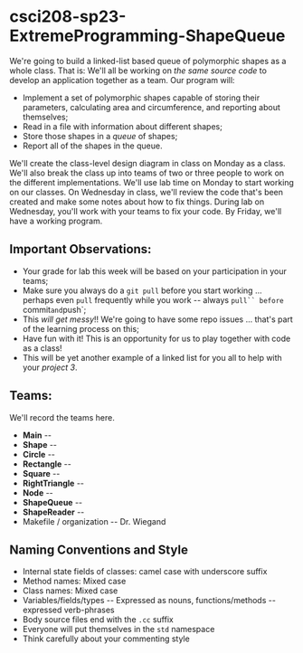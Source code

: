 # csci208-sp23-ExtremeProgramming-ShapeQueue

We're going to build a linked-list based queue of polymorphic shapes as a whole class.  That is:  We'll all be working on *the same source code* to develop an application together as a team.  Our program will:

*  Implement a set of polymorphic shapes capable of storing their parameters, calculating area and circumference, and reporting about themselves;
*  Read in a file with information about different shapes;
*  Store those shapes in a *queue* of shapes;
*  Report all of the shapes in the queue.

We'll create the class-level design diagram in class on Monday as a class.  We'll also break the class up into teams of two or three people to work on the different implementations.  We'll use lab time on Monday to start working on our classes.  On Wednesday in class, we'll review the code that's been created and make some notes about how to fix things.  During lab on Wednesday, you'll work with your teams to fix your code.  By Friday, we'll have a working program.

## Important Observations:
*  Your grade for lab this week will be based on your participation in your teams;
*  Make sure you always do a `git pull` before you start working ... perhaps even `pull` frequently while you work -- always `pull`` before `commit` and `push`;
*  This *will get messy*!! We're going to have some repo issues ... that's part of the learning process on this;
*  Have fun with it!  This is an opportunity for us to play together with code as a class!
*  This will be yet another example of a linked list for you all to help with your *project 3*.

## Teams:
We'll record the teams here.

*   **Main** --
*   **Shape** -- 
*   **Circle** --
*   **Rectangle** --
*   **Square** -- 
*   **RightTriangle** -- 
*   **Node** -- 
*   **ShapeQueue** -- 
*   **ShapeReader** --  
*   Makefile / organization -- Dr. Wiegand

## Naming Conventions and Style
*   Internal state fields of classes: camel case with underscore suffix
*   Method names: Mixed case
*   Class names: Mixed case
*   Variables/fields/types -- Expressed as nouns, functions/methods -- expressed verb-phrases
*   Body source files end with the `.cc` suffix
*   Everyone will put themselves in the `std` namespace
*   Think carefully about your commenting style
